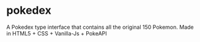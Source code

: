 # pokedex
A Pokedex type interface that contains all the original 150 Pokemon. Made in HTML5 + CSS + Vanilla-Js + PokeAPI

